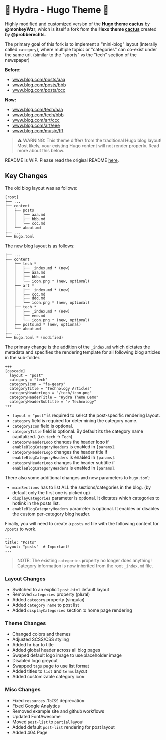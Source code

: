 # 🐲 Hydra - Hugo Theme 🎨

Highly modified and customized version of the **Hugo theme [cactus](https://github.com/monkeyWzr/hugo-theme-cactus)** by **@monkeyWzr**, which is itself a fork from the **Hexo theme [cactus](https://github.com/probberechts/hexo-theme-cactus)** created by **@probberechts**.

The primary goal of this fork is to implement a "mini-blog" layout (interally called `category`), where multiple topics or "categories" can co-exist under the same url. (similar to the "sports" vs the "tech" section of the newspaper)

**Before:**
- www.blog.com/posts/aaa
- www.blog.com/posts/bbb
- www.blog.com/posts/ccc

**Now:**
- www.blog.com/tech/aaa
- www.blog.com/tech/bbb
- www.blog.com/art/ccc
- www.blog.com/art/eee
- www.blog.com/music/fff

> ⚠️ WARNING: This theme differs from the traditional Hugo blog layout! Most likely, your existing Hugo content will not render properly. Read more about this below.

README is WIP. Please read the original README [here](/README.old.md).

## Key Changes
The old blog layout was as follows:
```
[root]
├── ...
├── content
│   ├── posts
│   │   ├── aaa.md
│   │   ├── bbb.md
│   │   └── ccc.md
│   └── about.md
├── ...
└── hugo.toml
```

The new blog layout is as follows:
```
├── ...
├── content
│   ├── tech *
│   │   ├── _index.md * (new)
│   │   ├── aaa.md
│   │   ├── bbb.md
│   │   └── icon.png * (new, optional)
│   ├── art *
│   │   ├── _index.md * (new)
│   │   ├── ccc.md
│   │   ├── ddd.md
│   │   └── icon.png * (new, optional)
│   ├── tech *
│   │   ├── _index.md * (new)
│   │   ├── eee.md
│   │   └── icon.png * (new, optional)
│   ├── posts.md * (new, optional)
│   └── about.md
├── ...
└── hugo.toml * (modified)
```

The primary change is the addition of the `_index.md` which dictates the metadata and specifies the rendering template for all following blog articles in the sub-folder.
```
+++
[cascade]
  layout = "post"
  category = "tech"
  categoryIcon = "fa-gears"
  categoryTitle = "Technology Articles"
  categoryHeaderLogo = "/tech/icon.png"
  categoryHeaderTitle = "Hydra Theme Demo"
  categoryHeaderSubtitle = "> Technology"
+++
```
- `layout = "post"` is required to select the post-specific rendering layout. 
- `category` field is required for determining the category name. 
- `categoryIcon` field is optional.
- `categoryTitle` field is optional. By default its the category name capitalized. (i.e. `tech` -> `Tech`)
- `categoryHeaderLogo` changes the header logo if `enableBlogCategoryHeaders` is enabled in `[params]`.
- `categoryHeaderLogo` changes the header title if `enableBlogCategoryHeaders` is enabled in `[params]`.
- `categoryHeaderLogo` changes the header subtitle if `enableBlogCategoryHeaders` is enabled in `[params]`.

There also some additional changes and new parameters to `hugo.toml`:
- `mainSections` has to list ALL the sections/categories in the blog. (by default only the first one is picked up)
- `displayCategories` parameter is optional. It dictates which categories to hotlink in the posts list.
- `enableBlogCategoryHeaders` parameter is optional. It enables or disables the custom per-category blog header.

Finally, you will need to create a `posts.md` file with the following content for `/posts` to work.
```
---
title: "Posts"
layout: "posts"  # Important!
---
```

> NOTE: The existing `categories` property no longer does anything! Category information is now inherited from the root `_index.md` file.

### Layout Changes
- Switched to an explicit `post.html` default layout
- Removed `categories` property (plural)
- Added `category` property (singular)
- Added `category name` to post list
- Added `displayCategories` section to home page rendering

### Theme Changes
- Changed colors and themes
- Adjusted SCSS/CSS styling
- Added hr bar to title
- Added global header across all blog pages
- Swaped default logo image to use placeholder image
- Disabled logo greyout
- Swapped `tags` page to use list format
- Added titles to `list` and `terms` layout
- Added customizable category icon

### Misc Changes
- Fixed `resources.ToCSS` deprecation
- Fixed Google Analytics
- Removed example site and github workflows
- Updated FontAwesome
- Moved `post-list` to `partial` layout
- Added default `post-list` rendering for post layout
- Added 404 Page

